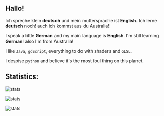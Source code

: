 ## Hallo!
Ich spreche klein **deutsch** und mein muttersprache ist **English**. Ich lerne **deutsch** noch! auch ich kommst aus du Australia!

I speak a little **German** and my main language is **English**. I'm still learning **German**! also I'm from Australia!

I like `Java`, `gdScript`, everything to do with shaders and `GLSL`.

I despise `python` and believe it's the most foul thing on this planet.

## Statistics:

![stats](https://github-readme-stats.vercel.app/api/top-langs/?username=EclipsedMango&theme=tokyonight&show_icons=true&hide_border=true&layout=compact)

![stats](https://github-readme-stats.vercel.app/api?username=EclipsedMango&theme=tokyonight&show_icons=true&hide_border=true&count_private=true)

![stats](https://github-readme-streak-stats.herokuapp.com/?user=EclipsedMango&theme=tokyonight&hide_border=true)

